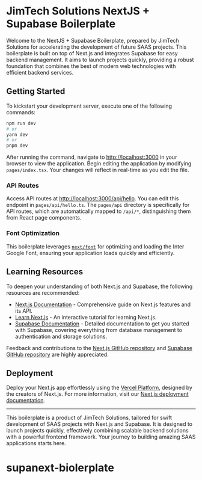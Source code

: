 # JimTech Solutions NextJS + Supabase Boilerplate

Welcome to the NextJS + Supabase Boilerplate, prepared by JimTech Solutions for accelerating the development of future SAAS projects. This boilerplate is built on top of Next.js and integrates Supabase for easy backend management. It aims to launch projects quickly, providing a robust foundation that combines the best of modern web technologies with efficient backend services.

## Getting Started

To kickstart your development server, execute one of the following commands:

```bash
npm run dev
# or
yarn dev
# or
pnpm dev
```

After running the command, navigate to [http://localhost:3000](http://localhost:3000) in your browser to view the application. Begin editing the application by modifying `pages/index.tsx`. Your changes will reflect in real-time as you edit the file.

### API Routes

Access API routes at [http://localhost:3000/api/hello](http://localhost:3000/api/hello). You can edit this endpoint in `pages/api/hello.ts`. The `pages/api` directory is specifically for API routes, which are automatically mapped to `/api/*`, distinguishing them from React page components.

### Font Optimization

This boilerplate leverages [`next/font`](https://nextjs.org/docs/basic-features/font-optimization) for optimizing and loading the Inter Google Font, ensuring your application loads quickly and efficiently.

## Learning Resources

To deepen your understanding of both Next.js and Supabase, the following resources are recommended:

-   [Next.js Documentation](https://nextjs.org/docs) - Comprehensive guide on Next.js features and its API.
-   [Learn Next.js](https://nextjs.org/learn) - An interactive tutorial for learning Next.js.
-   [Supabase Documentation](https://supabase.io/docs) - Detailed documentation to get you started with Supabase, covering everything from database management to authentication and storage solutions.

Feedback and contributions to the [Next.js GitHub repository](https://github.com/vercel/next.js/) and [Supabase GitHub repository](https://github.com/supabase/supabase) are highly appreciated.

## Deployment

Deploy your Next.js app effortlessly using the [Vercel Platform](https://vercel.com/new?utm_medium=default-template&filter=next.js&utm_source=create-next-app&utm_campaign=create-next-app-readme), designed by the creators of Next.js. For more information, visit our [Next.js deployment documentation](https://nextjs.org/docs/deployment).

---

This boilerplate is a product of JimTech Solutions, tailored for swift development of SAAS projects with Next.js and Supabase. It is designed to launch projects quickly, effectively combining scalable backend solutions with a powerful frontend framework. Your journey to building amazing SAAS applications starts here.
# supanext-biolerplate
